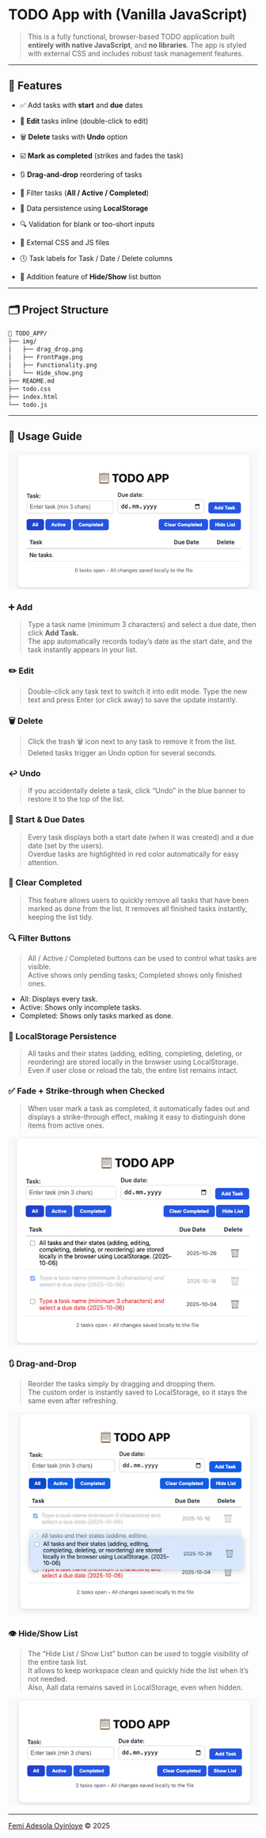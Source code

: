 # TODO App with (Vanilla JavaScript)

> This is a fully functional, browser-based TODO application built **entirely with native JavaScript**, and **no libraries**. The app is styled with external CSS and includes robust task management features.

---

## 🌟 Features

- ✅ Add tasks with **start** and **due** dates
  
- 📝 **Edit** tasks inline (double-click to edit)  
- 🗑️ **Delete** tasks with **Undo** option  
- ☑️ **Mark as completed** (strikes and fades the task)  
- 🔃 **Drag-and-drop** reordering of tasks  
- 📂 Filter tasks (**All / Active / Completed**)  
- 💾 Data persistence using **LocalStorage**  
- 🔍 Validation for blank or too-short inputs  
- 🎨 External CSS and JS files  
- 🕓 Task labels for Task / Date / Delete columns  
- 🧩 Addition feature of **Hide/Show** list button  

---

## 🗂️ Project Structure

```
📁 TODO_APP/
├── img/
│   ├── drag_drop.png
│   ├── FrontPage.png
│   ├── Functionality.png
│   └── Hide_show.png
├── README.md
├── todo.css
├── index.html
└── todo.js
```
---

## 🧭 Usage Guide

![FrontPage](/img/FrontPage.png)

### ➕ Add
> Type a task name (minimum 3 characters) and select a due date, then click **Add Task.** \
> The app automatically records today’s date as the start date, and the task instantly appears in your list.

### ✏️ Edit
> Double-click any task text to switch it into edit mode. Type the new text and press Enter (or click away) to save the update instantly.

### 🗑️ Delete
> Click the trash 🗑 icon next to any task to remove it from the list. Deleted tasks trigger an Undo option for several seconds.

### ↩️ Undo
> If you accidentally delete a task, click “Undo” in the blue banner to restore it to the top of the list.

### 📅 Start & Due Dates
> Every task displays both a start date (when it was created) and a due date (set by the users). \
> Overdue tasks are highlighted in red color automatically for easy attention.

### 🧹 Clear Completed
> This feature allows users to quickly remove all tasks that have been marked as done from the list. It removes all finished tasks instantly, keeping the list tidy.

### 🔍 Filter Buttons
> All / Active / Completed buttons can be used to control what tasks are visible.\
Active shows only pending tasks; Completed shows only finished ones.
* All: Displays every task.
* Active: Shows only incomplete tasks.
* Completed: Shows only tasks marked as done.

### 💾 LocalStorage Persistence
> All tasks and their states (adding, editing, completing, deleting, or reordering) are stored locally in the browser using LocalStorage.\
Even if user close or reload the tab, the entire list remains intact.

### ✅ Fade + Strike-through when Checked
> When user mark a task as completed, it automatically fades out and displays a strike-through effect, making it easy to distinguish done items from active ones.

![Functionality](/img/Functionality.png)

### 🔃 Drag-and-Drop
> Reorder the tasks simply by dragging and dropping them. \
> The custom order is instantly saved to LocalStorage, so it stays the same even after refreshing.

![drag_drop](/img/drag_drop.png)

### 👁️ Hide/Show List
> The “Hide List / Show List” button can be used to toggle visibility of the entire task list. \
It allows to keep workspace clean and quickly hide the list when it’s not needed. \
Also, Aall data remains saved in LocalStorage, even when hidden.

![hide_show](/img/Hide_show.png)

---
[Femi Adesola Oyinloye](https://github.com/FemiAdesola) © 2025 